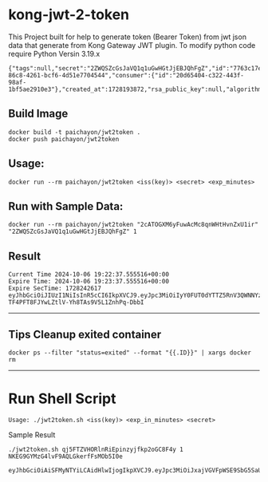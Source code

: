 # kong-jwt-2-token
This Project built for help to generate token (Bearer Token) from jwt json data that generate from Kong Gateway JWT plugin.
To modify python code require Python Versin 3.19.x

```
{"tags":null,"secret":"2ZWQSZcGsJaVQ1q1uGwHGtJjEBJQhFgZ","id":"7763c17e-86c8-4261-bcf6-4d51e7704544","consumer":{"id":"20d65404-c322-443f-98af-1bf5ae2910e3"},"created_at":1728193872,"rsa_public_key":null,"algorithm":"HS256","key":"2cATOGXM6yFuwAcMc8qnWHtHvnZxU1ir"}
```

## Build Image
```
docker build -t paichayon/jwt2token .
docker push paichayon/jwt2token
```

## Usage: 
```
docker run --rm paichayon/jwt2token <iss(key)> <secret> <exp_minutes>
```

## Run with Sample Data:
```
docker run --rm paichayon/jwt2token "2cATOGXM6yFuwAcMc8qnWHtHvnZxU1ir" "2ZWQSZcGsJaVQ1q1uGwHGtJjEBJQhFgZ" 1
```

## Result
```
Current Time 2024-10-06 19:22:37.555516+00:00
Expire Time: 2024-10-06 19:23:37.555516+00:00
Expire SecTime: 1728242617
eyJhbGciOiJIUzI1NiIsInR5cCI6IkpXVCJ9.eyJpc3MiOiIyY0FUT0dYTTZ5RnV3QWNNYzhxbldIdEh2blp4VTFpciIsImV4cCI6MTcyODI0MjYxN30.SD3J-TF4PFT8FJYwLZtlV-Yh8TAs9V5L1ZnhPq-DbbI
```

---
## Tips Cleanup exited container
```
docker ps --filter "status=exited" --format "{{.ID}}" | xargs docker rm
```

---
# Run Shell Script

```
Usage: ./jwt2token.sh <iss(key)> <exp_in_minutes> <secret>
```

Sample Result

```
./jwt2token.sh qj5FTZVHORlnRiEpinzyjfkp2oGC8F4y 1 NKEG9GYMzG4lvF9AQLGkerfFsMOb5I0e
```
```
eyJhbGciOiAiSFMyNTYiLCAidHlwIjogIkpXVCJ9.eyJpc3MiOiJxajVGVFpWSE9SbG5SaUVwaW56eWpma3Ayb0dDOEY0eSIsImV4cCI6MTcyODMwNTA3NH0.pM8BVasX8qQSs_gJ09MmqJTy_gcLVKUnD9uhehK06c8
```
